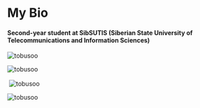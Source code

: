 <h1>My Bio</h1>

<h4>Second-year student at SibSUTIS (Siberian State University of Telecommunications and Information Sciences)</h4>
<p align="left"> <img src="https://komarev.com/ghpvc/?username=tobusoo&label=Profile%20views&color=0e75b6&style=flat" alt="tobusoo" /> </p>

<p><img align="center" src="https://github-readme-streak-stats.herokuapp.com/?user=tobusoo&" alt="tobusoo" /></p>
<p>&nbsp;<img align="center" src="https://github-readme-stats.vercel.app/api?username=tobusoo&show_icons=true&locale=en" alt="tobusoo" /></p>
<p><img align="left" src="https://github-readme-stats.vercel.app/api/top-langs?username=tobusoo&show_icons=true&locale=en&layout=compact" alt="tobusoo" /></p>
